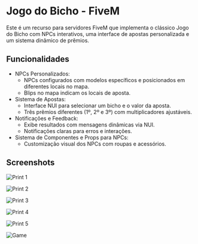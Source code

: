 
# Jogo do Bicho - FiveM

Este é um recurso para servidores FiveM que implementa o clássico Jogo do Bicho com NPCs interativos, uma interface de apostas personalizada e um sistema dinâmico de prêmios.


## Funcionalidades
- NPCs Personalizados:
    - NPCs configurados com modelos específicos e posicionados em diferentes locais no mapa.
    - Blips no mapa indicam os locais de aposta.
- Sistema de Apostas:
    - Interface NUI para selecionar um bicho e o valor da aposta.
    - Três prêmios diferentes (1º, 2º e 3º) com multiplicadores ajustáveis.
- Notificações e Feedback:
    - Exibe resultados com mensagens dinâmicas via NUI.
    - Notificações claras para erros e interações.
- Sistema de Componentes e Props para NPCs:
    - Customização visual dos NPCs com roupas e acessórios.
## Screenshots

![Print 1](https://raw.githubusercontent.com/fabiorvs/jogoBichoFivem/refs/heads/main/prints/1.png)

![Print 2](https://raw.githubusercontent.com/fabiorvs/jogoBichoFivem/refs/heads/main/prints/2.png)

![Print 3](https://raw.githubusercontent.com/fabiorvs/jogoBichoFivem/refs/heads/main/prints/3.png)

![Print 4](https://raw.githubusercontent.com/fabiorvs/jogoBichoFivem/refs/heads/main/prints/4.png)

![Print 5](https://raw.githubusercontent.com/fabiorvs/jogoBichoFivem/refs/heads/main/prints/5.png)

![Game](https://raw.githubusercontent.com/fabiorvs/jogoBichoFivem/refs/heads/main/prints/game.gif)